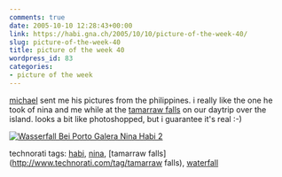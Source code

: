 ```yaml
---
comments: true
date: 2005-10-10 12:28:43+00:00
link: https://habi.gna.ch/2005/10/10/picture-of-the-week-40/
slug: picture-of-the-week-40
title: picture of the week 40
wordpress_id: 83
categories:
- picture of the week
---
```

[michael](http://www.gps-technologies.com/Kontakt/kontakt.html) sent me his pictures from the philippines. i really like the one he took of nina and me while at the [tamarraw falls](https://flickr.com/photos/habi/48388342/) on our daytrip over the island. looks a bit like photoshopped, but i guarantee it's real :-)

[![Wasserfall Bei Porto Galera Nina Habi 2](https://habi.gna.ch/blog/images/WasserfallbeiPortoGaleraNinaHabi-tm.jpg)](https://habi.gna.ch/blog/images/WasserfallbeiPortoGaleraNinaHabi.jpg)




technorati tags: [habi](http://www.technorati.com/tag/habi), [nina](http://www.technorati.com/tag/nina), [tamarraw falls](http://www.technorati.com/tag/tamarraw falls), [waterfall](http://www.technorati.com/tag/waterfall)
